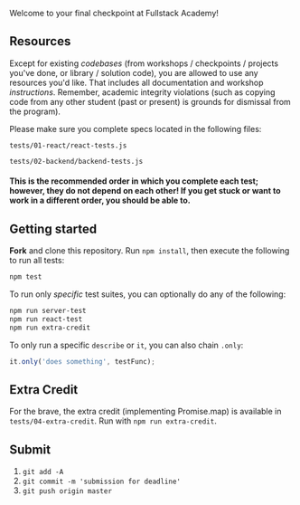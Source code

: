 Welcome to your final checkpoint at Fullstack Academy!

## Resources

Except for existing *codebases* (from workshops / checkpoints / projects you've done, or library / solution code), you are allowed to use any resources you'd like. That includes all documentation and workshop *instructions*.  Remember, academic integrity violations (such as copying code from any other student (past or present) is grounds for dismissal from the program).

Please make sure you complete specs located in the following files:

`tests/01-react/react-tests.js`

`tests/02-backend/backend-tests.js`

#### This is the recommended order in which you complete each test; however, they do not depend on each other! If you get stuck or want to work in a different order, you should be able to.

## Getting started

**Fork** and clone this repository. Run `npm install`, then execute the following to run all tests:

```bash
npm test
```

To run only _specific_ test suites, you can optionally do any of the following:

```bash
npm run server-test
npm run react-test
npm run extra-credit
```

To only run a specific `describe` or `it`, you can also chain `.only`:

```js
it.only('does something', testFunc);
```

## Extra Credit

For the brave, the extra credit (implementing Promise.map) is available in `tests/04-extra-credit`. Run with `npm run extra-credit`.

## Submit

1. `git add -A`
2. `git commit -m 'submission for deadline'`
3. `git push origin master`
